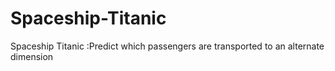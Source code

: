 # Spaceship-Titanic
Spaceship Titanic :Predict which passengers are transported to an alternate dimension
